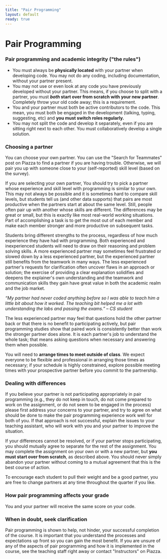 ```yaml
---
title: "Pair Programming"
layout: default
ready: true
---
```


# Pair Programming <a name="top"></a>


### Pair programming and academic integrity ("the rules")

* You must always be **physically located** with your partner when developing code. You may not do any coding, including documentation, without your partner present.
* You may not use or even look at any code you have previously developed without your partner. This means, if you choose to split with a partner, you must **_both_ start over from scratch with your new partner**. Completely throw your old code away; this is a requirement.
* You and your partner must both be active contributors to the code. This mean, you must both be engaged in the development (talking, typing, suggesting, etc) and **you must switch roles regularly.**
* You may not split the code and develop it separately, even if you are sitting right next to each other. You must collaboratively develop a single solution.

### Choosing a partner
You can choose your own partner. You can use the "Search for Teammates" post on Piazza to find a partner if you are having trouble. Otherwise, we will pair you up with someone close to your (self-reported) skill level (based on the survey).

If you are selecting your own partner,
You should try to pick a partner whose experience and skill level with programming is similar to your own. This may not always be possible and it is sometimes hard to compare skill levels, but students tell us (and other data supports) that pairs are most productive when the partners start at about the same level. Still, people often pair up with another whose skills are different. The differences may be great or small, but this is exactly like most real-world working situations. Part of accomplishing a task is to get the most out of each member and make each member stronger and more productive on subsequent tasks.

Students bring different strengths to the process, regardless of how much experience they have had with programming. Both experienced and inexperienced students will need to draw on their reasoning and problem solving skills. A more experienced partner may sometimes feel frustrated or slowed down by a less experienced partner, but the experienced partner still benefits from the teamwork in many ways. The less experienced partner's requests for clarification often uncover flaws in an approach or solution; the exercise of providing a clear explanation solidifies and deepens the explainer's own understanding and the teamwork and communication skills they gain have great value in both the academic realm and the job market.

*“My partner had never coded anything before so I was able to teach him a little bit about how it worked. The teaching bit helped me a lot with understanding the labs and passing the exams.” – CS student*

The less experienced partner may feel that questions hold the other partner back or that there is no benefit to participating actively, but pair programming studies show that paired work is consistently better than work the stronger partner does alone. It is each partner's job to understand the whole task; that means asking questions when necessary and answering them when possible.

You will need to **arrange times to meet outside of class**. We expect everyone to be flexible and professional in arranging those times as necessary; if your schedule is highly constrained, explore possible meeting times with your prospective partner before you commit to the partnership.

### Dealing with differences
If you believe your partner is not participating appropriately in pair programming (e.g., they do not keep in touch, do not come prepared to work on the assignment, or do not seem to be engaged in the process) please first address your concerns to your partner, and try to agree on what should be done to make the pair programming experience work well for both of you. If that approach is not successful, explain the issues to your teaching assistant, who will work with you and your partner to improve the situation.

If your differences cannot be resolved, or if your partner stops participating, you should mutually agree to separate for the rest of the assignment. You may complete the assignment on your own or with a new partner, but **you must start over from scratch**, as described above. You should never simply abandon your partner without coming to a mutual agreement that this is the best course of action.

To encourage each student to pull their weight and be a good partner, you are free to change partners at any time throughout the quarter if you like.

### How pair programming affects your grade
You and your partner will receive the same score on your code.

### When in doubt, seek clarification
Pair programming is shown to help, not hinder, your successful completion of the course. It is important that you understand the processes and expectations up front so you can gain the most benefit. If you are unsure of any of the aspects of pair programming and how it is implemented in the course, see the teaching staff right away or contact "Instructors" on Piazza.

